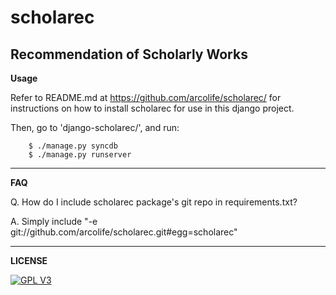 scholarec
=========
Recommendation of Scholarly Works 
---------------------------------

**Usage**

Refer to README.md at https://github.com/arcolife/scholarec/ for instructions 
on how to install scholarec for use in this django project.

Then, go to 'django-scholarec/', and run:

```
    $ ./manage.py syncdb
    $ ./manage.py runserver
```

***

**FAQ**

Q. How do I include scholarec package's git repo in requirements.txt?

A. Simply include "-e git://github.com/arcolife/scholarec.git#egg=scholarec"

***

**LICENSE**

[![GPL V3](http://www.gnu.org/graphics/gplv3-127x51.png)](http://www.gnu.org/licenses/gpl-3.0-standalone.html)